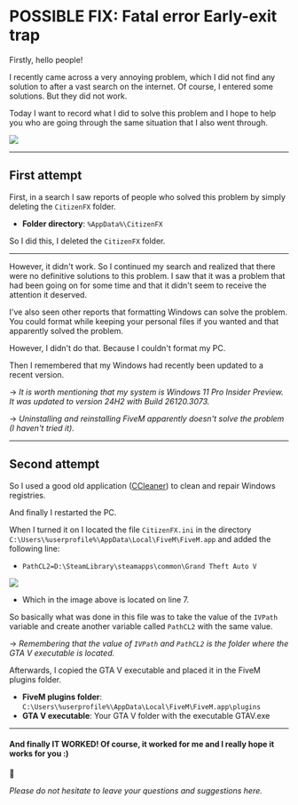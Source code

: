 # POSSIBLE FIX: Fatal error Early-exit trap

Firstly, hello people!

I recently came across a very annoying problem, which I did not find any solution to after a vast search on the internet. Of course, I entered some solutions. But they did not work.

Today I want to record what I did to solve this problem and I hope to help you who are going through the same situation that I also went through.

<img src="https://i.ibb.co/ynkRQc1Z/9defb65acd96f6eb72b732013be7e4925eee8082.png">

---

## First attempt

First, in a search I saw reports of people who solved this problem by simply deleting the `CitizenFX` folder.

- **Folder directory**: `%AppData%\CitizenFX`

So I did this, I deleted the `CitizenFX` folder.

---

However, it didn't work. So I continued my search and realized that there were no definitive solutions to this problem. I saw that it was a problem that had been going on for some time and that it didn't seem to receive the attention it deserved.

I've also seen other reports that formatting Windows can solve the problem. You could format while keeping your personal files if you wanted and that apparently solved the problem.

However, I didn't do that. Because I couldn't format my PC.

Then I remembered that my Windows had recently been updated to a recent version.

-> *It is worth mentioning that my system is Windows 11 Pro Insider Preview. It was updated to version 24H2 with Build 26120.3073.*

-> *Uninstalling and reinstalling FiveM apparently doesn't solve the problem (I haven't tried it).*

---

## Second attempt

So I used a good old application ([CCleaner](https://www.ccleaner.com/ccleaner/download?ref=jokerdevs_post&reftitle=early-exit%20trap%20on%20fivem)) to clean and repair Windows registries.

And finally I restarted the PC.

When I turned it on I located the file `CitizenFX.ini` in the directory `C:\Users\%userprofile%\AppData\Local\FiveM\FiveM.app` and added the following line:
- `PathCL2=D:\SteamLibrary\steamapps\common\Grand Theft Auto V`

<img src="https://i.ibb.co/Vc7L06mt/image.png">

- Which in the image above is located on line 7.

So basically what was done in this file was to take the value of the `IVPath` variable and create another variable called `PathCL2` with the same value.

-> *Remembering that the value of `IVPath` and `PathCL2` is the folder where the GTA V executable is located.*

Afterwards, I copied the GTA V executable and placed it in the FiveM plugins folder.

- **FiveM plugins folder**: `C:\Users\%userprofile%\AppData\Local\FiveM\FiveM.app\plugins`
- **GTA V executable**: Your GTA V folder with the executable GTAV.exe

---

#### And finally IT WORKED! Of course, it worked for me and I really hope it works for you :)

:tada:

*Please do not hesitate to leave your questions and suggestions here.*
